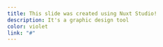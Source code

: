 ```yaml
---
title: This slide was created using Nuxt Studio!
description: It's a graphic design tool
color: violet
link: "#"
---
```

